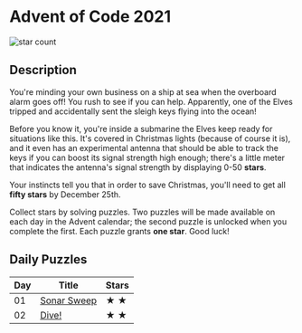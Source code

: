 # Advent of Code 2021
![star count](https://img.shields.io/endpoint?url=https%3A%2F%2Fraw.githubusercontent.com%2Fkata-gatame%2Fadvent-of-code%2Fmain%2F2021%2Fstars.json)

## Description
You're minding your own business on a ship at sea when the overboard alarm goes off! You rush to see if you can help. Apparently, one of the Elves tripped and accidentally sent the sleigh keys flying into the ocean!

Before you know it, you're inside a submarine the Elves keep ready for situations like this. It's covered in Christmas lights (because of course it is), and it even has an experimental antenna that should be able to track the keys if you can boost its signal strength high enough; there's a little meter that indicates the antenna's signal strength by displaying 0-50 **stars**.

Your instincts tell you that in order to save Christmas, you'll need to get all **fifty stars** by December 25th.

Collect stars by solving puzzles. Two puzzles will be made available on each day in the Advent calendar; the second puzzle is unlocked when you complete the first. Each puzzle grants **one star**. Good luck!


## Daily Puzzles
| Day | Title                           | Stars |
|-----|---------------------------------|-------|
| 01  | [Sonar Sweep](day-01/README.md) | ★ ★  |
| 02  | [Dive!](day-02/README.md)       | ★ ★  |